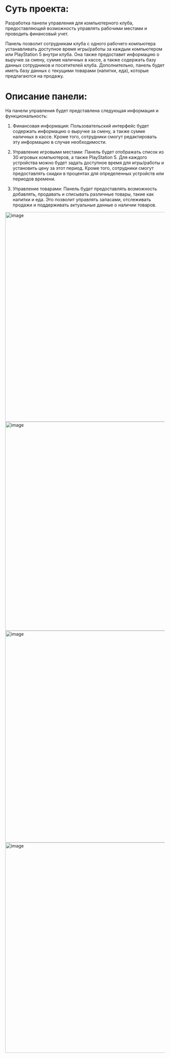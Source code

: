 # Суть проекта:
Разработка панели управления для компьютерного клуба, предоставляющей возможность управлять рабочими местами и проводить финансовый учет. 

Панель позволит сотрудникам клуба с одного рабочего компьютера устанавливать доступное время игры/работы за каждым компьютером или PlayStation 5 внутри клуба. Она также предоставит информацию о выручке за смену, сумме наличных в кассе, а также содержать базу данных сотрудников и посетителей клуба. Дополнительно, панель будет иметь базу данных с текущими товарами (напитки, еда), которые предлагаются на продажу.

# Описание панели:
На панели управления будет представлена следующая информация и функциональность:

  1. Финансовая информация: Пользовательский интерфейс будет содержать информацию о выручке за смену, а также сумме наличных в кассе. Кроме того, сотрудники смогут редактировать эту информацию в случае необходимости.

  2. Управление игровыми местами: Панель будет отображать список из 30 игровых компьютеров, а также PlayStation 5. Для каждого устройства можно будет задать доступное время для игры/работы и установить цену за этот период. Кроме того, сотрудники смогут предоставлять скидки в процентах для определенных устройств или периодов времени.

  3. Управление товарами: Панель будет предоставлять возможность добавлять, продавать и списывать различные товары, такие как напитки и еда. Это позволит управлять запасами, отслеживать продажи и поддерживать актуальные данные о наличии товаров.

<img width="1280" height="660" alt="image" src="https://github.com/user-attachments/assets/29e5bf57-f33c-4f06-b7dd-7269a810faab" />
<img width="1280" height="658" alt="image" src="https://github.com/user-attachments/assets/a9e3376d-2884-45b9-8533-f502d0135db2" />
<img width="1280" height="667" alt="image" src="https://github.com/user-attachments/assets/30ea71c3-329f-43d0-a9e0-093e2d332cc0" />
<img width="1280" height="662" alt="image" src="https://github.com/user-attachments/assets/6c18bb5c-88f1-459e-95c7-faa068508afa" />

